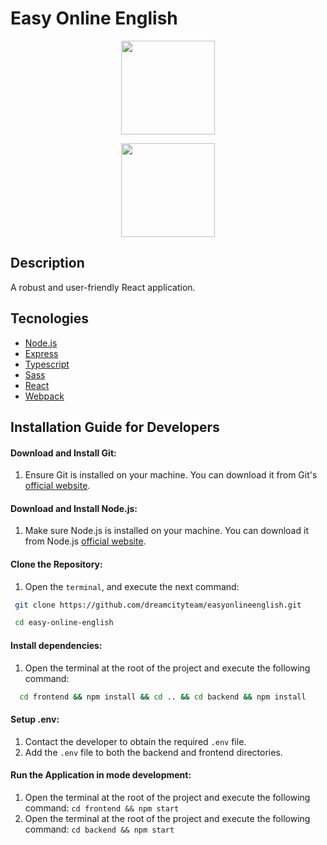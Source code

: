 # Easy Online English

<p align="center">
  <img width="150" src="https://lh3.googleusercontent.com/d/1Le1RvHt1b3TDv9Tf_hFRdSD2u6tHAyWK" />
</p>
<p align="center">
 <img width="150" src="https://img.shields.io/badge/npm%20package->=18.16.0-green" />
</p>

## Description 
 A robust and user-friendly React application.

## Tecnologies
- [Node.js](https://nodejs.org/en)
- [Express](https://expressjs.com/en/guide/routing.html)
- [Typescript](https://www.typescriptlang.org/)
- [Sass](https://sass-lang.com/)
- [React](https://reactjs.org/) 
- [Webpack](https://webpack.js.org/)

## Installation Guide for Developers

#### Download and Install Git:

1. Ensure Git is installed on your machine. You can download it from Git's [official website](https://git-scm.com/downloads).

#### Download and Install Node.js:

1. Make sure Node.js is installed on your machine. You can download it from Node.js [official website](https://nodejs.org/en).

#### Clone the Repository:
1. Open the `terminal`, and execute the next command: 
```bash 
 git clone https://github.com/dreamcityteam/easyonlineenglish.git

 cd easy-online-english
```

#### Install dependencies:
1. Open the terminal at the root of the project and execute the following command:
```bash 
  cd frontend && npm install && cd .. && cd backend && npm install
```

#### Setup .env:
1. Contact the developer to obtain the required `.env` file.
2. Add the `.env` file to both the backend and frontend directories.

#### Run the Application in mode development:
1. Open the terminal at the root of the project and execute the following command:
```cd frontend && npm start ```
2. Open the terminal at the root of the project and execute the following command:
```cd backend && npm start ```
